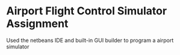 # Airport Flight Control Simulator Assignment
Used the netbeans IDE and built-in GUI builder to program a airport simulator
